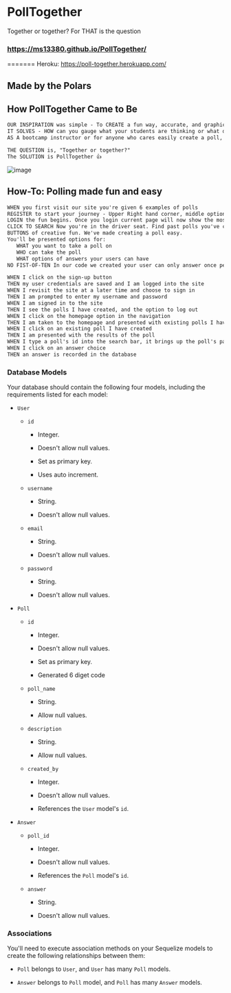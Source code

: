 # PollTogether
Together or together? For THAT is the question
### https://ms13380.github.io/PollTogether/
=======
Heroku: https://poll-together.herokuapp.com/
## Made by the Polars

## How PollTogether Came to Be

```md
OUR INSPIRATION was simple - To CREATE a fun way, accurate, and graphically-appealing way to get your "Fist-of-Five"!
IT SOLVES - HOW can you gauge what your students are thinking or what do they want to do instantly? 🤔
AS A bootcamp instructor or for anyone who cares easily create a poll, PollTogether is here for you!

THE QUESTION is, "Together or together?" 
The SOLUTION is PollTogether 👍
```
![image](https://user-images.githubusercontent.com/103905661/185743118-751bf828-f95e-4e09-8ab9-a10704058d2c.png)

## How-To: Polling made fun and easy

```md
WHEN you first visit our site you're given 6 examples of polls
REGISTER to start your journey - Upper Right hand corner, middle option, click to register 
LOGIN the fun begins. Once you login current page will now show the most recent polls
CLICK TO SEARCH Now you're in the driver seat. Find past polls you've conducted to see the results or use the polls again
BUTTONS of creative fun. We've made creating a poll easy. 
You'll be presented options for:
   WHAT you want to take a poll on
   WHO can take the poll
   WHAT options of answers your users can have
NO FIST-OF-TEN In our code we created your user can only answer once per their credentials

WHEN I click on the sign-up button
THEN my user credentials are saved and I am logged into the site
WHEN I revisit the site at a later time and choose to sign in
THEN I am prompted to enter my username and password
WHEN I am signed in to the site
THEN I see the polls I have created, and the option to log out
WHEN I click on the homepage option in the navigation
THEN I am taken to the homepage and presented with existing polls I have created
WHEN I click on an existing poll I have created
THEN I am presented with the results of the poll
WHEN I type a poll's id into the search bar, it brings up the poll's page.
WHEN I click on an answer choice
THEN an answer is recorded in the database
```

### Database Models

Your database should contain the following four models, including the requirements listed for each model:

* `User`

  * `id`

    * Integer.
  
    * Doesn't allow null values.
  
    * Set as primary key.
  
    * Uses auto increment.

  * `username`
  
    * String.
  
    * Doesn't allow null values.

  * `email`
  
    * String.
  
    * Doesn't allow null values.

  * `password`
  
    * String.
  
    * Doesn't allow null values.

* `Poll`

  * `id`
  
    * Integer.
  
    * Doesn't allow null values.
  
    * Set as primary key.
  
    * Generated 6 diget code

  * `poll_name`
  
    * String.
  
    * Allow null values.

  * `description`
  
    * String.
  
    * Allow null values.

  * `created_by`
  
    * Integer.
  
    * Doesn't allow null values.
  
    * References the `User` model's `id`.

* `Answer`

  * `poll_id`
  
    * Integer.
  
    * Doesn't allow null values.

    * References the `Poll` model's `id`.

  * `answer`
  
    * String.

    * Doesn't allow null values.


### Associations

You'll need to execute association methods on your Sequelize models to create the following relationships between them:

* `Poll` belongs to `User`, and `User` has many `Poll` models.

* `Answer` belongs to `Poll` model, and `Poll` has many `Answer` models.
